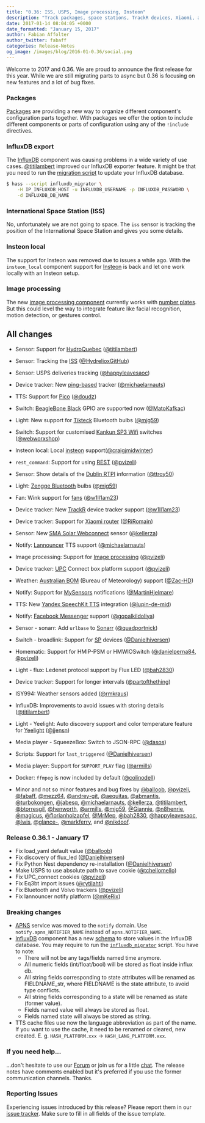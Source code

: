 ```yaml
---
title: "0.36: ISS, USPS, Image processing, Insteon"
description: "Track packages, space stations, TrackR devices, Xiaomi, and UPC connect boxes"
date: 2017-01-14 08:04:05 +0000
date_formatted: "January 15, 2017"
author: Fabian Affolter
author_twitter: fabaff
categories: Release-Notes
og_image: /images/blog/2016-01-0.36/social.png
---
```


Welcome to 2017 and 0.36. We are proud to announce the first release for this year. While we are still migrating parts to async but 0.36 is focusing on new features and a lot of bug fixes.

### Packages
[Packages][packages] are providing a new way to organize different component's configuration parts together. With packages we offer the option to include different components or parts of configuration using any of the `!include` directives.

### InfluxDB export
The [InfluxDB][influx] component was causing problems in a wide variety of use cases. [@titilambert] improved our InfluxDB exporter feature. It might be that you need to run the [migration script](/integrations/influxdb/#migration-script) to update your InfluxDB database.

```bash
$ hass --script influxdb_migrator \
    -H IP_INFLUXDB_HOST -u INFLUXDB_USERNAME -p INFLUXDB_PASSWORD \
    -d INFLUXDB_DB_NAME
```

### International Space Station (ISS)
No, unfortunately we are not going to space. The `iss` sensor is tracking the position of the International Space Station and gives you some details.

### Insteon local
The support for Insteon was removed due to issues a while ago. With the `insteon_local` component support for [Insteon][insteon] is back and let one work locally with an Insteon setup.

### Image processing
The new [image processing component][image] currently works with [number plates][plates]. But this could level the way to integrate feature like facial recognition, motion detection, or gestures control.

## All changes

- Sensor: Support for [HydroQuebec][quebec] ([@titilambert])
- Sensor: Tracking the [ISS][iss] ([@HydrelioxGitHub])
- Sensor: USPS deliveries tracking ([@happyleavesaoc])
- Device tracker: New [ping-based][ping] tracker ([@michaelarnauts])
- TTS: Support for [Pico][pico] ([@doudz])
- Switch: [BeagleBone Black][beaglebone] GPIO are supported now ([@MatoKafkac])
- Light: New support for [Tikteck][tik] Bluetooth bulbs ([@mjg59])
- Switch: Support for customised [Kankun SP3 Wifi][kankun] switches ([@webworxshop])
- Insteon local: Local [insteon][insteon] support([@craigjmidwinter])
- `rest_command`: Support for using [REST][rest] ([@pvizeli])
- Sensor: Show details of the [Dublin RTPI][dublin] information ([@ttroy50])
- Light: [Zengge Bluetooth][zengge] bulbs ([@mjg59])
- Fan: Wink support for [fans][wink-fan] ([@w1ll1am23])
- Device tracker: New [TrackR][trackr] device tracker support ([@w1ll1am23])
- Device tracker: Support for [Xiaomi router][xiaomi] ([@RiRomain])
- Sensor: New [SMA Solar Webconnect][sma] sensor ([@kellerza])
- Notify: [Lannouncer][lannouncer] TTS support ([@michaelarnauts])
- Image processing: Support for [Image processing][image] ([@pvizeli])
- Device tracker: [UPC][upc] Connect box platform support ([@pvizeli])
- Weather: [Australian BOM][bom] (Bureau of Meteorology) support ([@Zac-HD])
- Notify: Support for [MySensors][mysensors] notifications ([@MartinHjelmare])
- TTS: New [Yandex SpeechKit TTS][yandex] integration ([@lupin-de-mid])
- Notify: [Facebook Messenger][facebook] support ([@gopalkildoliya])

- Sensor - sonarr: Add `urlbase` to [Sonarr][] ([@quadportnick])
- Switch - broadlink: Support for [SP][bl-switch] devices ([@Danielhiversen])
- Homematic: Support for HMIP-PSM or HMWIOSwitch ([@danielperna84], [@pvizeli])
- Light - flux: Ledenet protocol support by Flux LED ([@bah2830])
- Device tracker: Support for longer intervals ([@partofthething])
- ISY994: Weather sensors added ([@rmkraus])
- InfluxDB: Improvements to avoid issues with storing details ([@titilambert])
- Light - Yeelight: Auto discovery support and color temperature feature for [Yeelight][yeelight] ([@jjensn])
- Media player - SqueezeBox: Switch to JSON-RPC ([@dasos])
- Scripts: Support for `last_triggered` ([@Danielhiversen])
- Media player: Support for `SUPPORT_PLAY` flag ([@armills])
- Docker: `ffmpeg` is now included by default ([@colinodell])
- Minor and not so minor features and bug fixes by [@balloob], [@pvizeli], [@fabaff], [@mezz64], [@andrey-git], [@aequitas], [@abmantis], [@turbokongen], [@jabesq], [@michaelarnauts], [@kellerza], [@titilambert], [@btorresgil], [@henworth], [@armills], [@mjg59], [@Giannie], [@n8henrie], [@magicus], [@florianholzapfel], [@MrMep], [@bah2830], [@happyleavesaoc], [@lwis], [@glance-], [@markferry], and [@nikdoof].

### Release 0.36.1 - January 17

 - Fix load_yaml default value ([@balloob])
 - Fix discovery of flux_led ([@Danielhiversen])
 - Fix Python Nest dependency re-installation ([@Danielhiversen])
 - Make USPS to use absolute path to save cookie ([@tchellomello])
 - Fix UPC_connect cookies ([@pvizeli])
 - Fix Eq3bt import issues ([@rytilahti])
 - Fix Bluetooth and Volvo trackers ([@pvizeli])
 - Fix lannouncer notify platform ([@mKeRix])

### Breaking changes

- [APNS][apns] service was moved to the `notify` domain. Use `notify.apns_NOTIFIER_NAME` instead of `apns.NOTIFIER_NAME`.
- [InfluxDB][influx] component has a new [schema](/integrations/influxdb/#data-migration) to store values in the InfluxDB database. You may require to run the [`influxdb_migrator`](/integrations/influxdb/#migration-script) script.
  You have to note:
  - There will not be any tags/fields named time anymore.
  - All numeric fields (int/float/bool) will be stored as float inside influx db.
  - All string fields corresponding to state attributes will be renamed as FIELDNAME_str, where FIELDNAME is the state attribute, to avoid type conflicts.
  - All string fields corresponding to a state will be renamed as state (former value).
  - Fields named value will always be stored as float.
  - Fields named state will always be stored as string.
- TTS cache files use now the language abbreviation as part of the name. If you want to use the cache, it need to be renamed or cleared, new created. E. g. `HASH_PLATFORM.xxx` -> `HASH_LANG_PLATFORM.xxx`.

### If you need help...
...don't hesitate to use our [Forum](https://community.home-assistant.io/) or join us for a little [chat](https://discord.gg/c5DvZ4e). The release notes have comments enabled but it's preferred if you use the former communication channels. Thanks.

### Reporting Issues
Experiencing issues introduced by this release? Please report them in our [issue tracker](https://github.com/home-assistant/home-assistant/issues). Make sure to fill in all fields of the issue template.

[@tchellomello]: https://github.com/tchellomello
[@rytilahti]: https://github.com/rytilahti
[@mKeRix]: https://github.com/mKeRix
[@abmantis]: https://github.com/abmantis
[@aequitas]: https://github.com/aequitas
[@andrey-git]: https://github.com/andrey-git
[@armills]: https://github.com/armills
[@bah2830]: https://github.com/bah2830
[@balloob]: https://github.com/balloob
[@brandonweeks]: https://github.com/brandonweeks
[@btorresgil]: https://github.com/btorresgil
[@colinodell]: https://github.com/colinodell
[@Danielhiversen]: https://github.com/Danielhiversen
[@danieljkemp]: https://github.com/danieljkemp
[@danielperna84]: https://github.com/danielperna84
[@dasos]: https://github.com/dasos
[@DavidLP]: https://github.com/DavidLP
[@doudz]: https://github.com/doudz
[@eieste]: https://github.com/eieste
[@fabaff]: https://github.com/fabaff
[@florianholzapfel]: https://github.com/florianholzapfel
[@Giannie]: https://github.com/Giannie
[@glance-]: https://github.com/glance-
[@gopalkildoliya]: https://github.com/gopalkildoliya
[@happyleavesaoc]: https://github.com/happyleavesaoc
[@henworth]: https://github.com/henworth
[@HydrelioxGitHub]: https://github.com/HydrelioxGitHub
[@jabesq]: https://github.com/jabesq
[@jjensn]: https://github.com/jjensn
[@kellerza]: https://github.com/kellerza
[@kk7ds]: https://github.com/kk7ds
[@lupin-de-mid]: https://github.com/lupin-de-mid
[@lwis]: https://github.com/lwis
[@magicus]: https://github.com/magicus
[@markferry]: https://github.com/markferry
[@MartinHjelmare]: https://github.com/MartinHjelmare
[@MatoKafkac]: https://github.com/MatoKafkac
[@mezz64]: https://github.com/mezz64
[@michaelarnauts]: https://github.com/michaelarnauts
[@mjg59]: https://github.com/mjg59
[@MrMep]: https://github.com/MrMep
[@n8henrie]: https://github.com/n8henrie
[@nikdoof]: https://github.com/nikdoof
[@partofthething]: https://github.com/partofthething
[@pvizeli]: https://github.com/pvizeli
[@quadportnick]: https://github.com/quadportnick
[@RiRomain]: https://github.com/RiRomain
[@rmkraus]: https://github.com/rmkraus
[@scmmmh]: https://github.com/scmmmh
[@technicalpickles]: https://github.com/technicalpickles
[@titilambert]: https://github.com/titilambert
[@ttroy50]: https://github.com/ttroy50
[@turbokongen]: https://github.com/turbokongen
[@w1ll1am23]: https://github.com/w1ll1am23
[@craigjmidwinter]: https://github.com/craigjmidwinter
[@webworxshop]: https://github.com/webworxshop
[@Zac-HD]: https://github.com/Zac-HD

[apns]: /integrations/apns
[beaglebone]: /integrations/bbb_gpio/
[bl-switch]: /integrations/broadlink#switch
[bom]: /integrations/bom
[dublin]: /integrations/dublin_bus_transport/
[facebook]: /integrations/facebook
[image]: /integrations/image_processing/
[influx]: /integrations/influxdb/
[insteon]: /integrations/insteon_local/
[iss]: /integrations/iss
[kankun]: /integrations/kankun
[lannouncer]: /integrations/lannouncer
[mysensors]: /integrations/notify.mysensors/
[packages]: /topics/packages/
[pico]: /integrations/picotts
[ping]: /integrations/ping
[plates]: /integrations/openalpr_local_local
[quebec]: /integrations/hydroquebec
[rest]: /integrations/rest_command/
[sma]: /integrations/sma#sensors
[sonarr]: /integrations/sonarr
[tik]: /integrations/tikteck
[trackr]: /integrations/trackr
[upc]: /integrations/upc_connect
[usps]: /integrations/usps#sensor
[wink-fan]: /integrations/wink#fan
[xiaomi]: /integrations/device_tracker.xiaomi/
[yandex]: /integrations/yandextts
[yeelight]: /integrations/yeelight
[zengge]: /integrations/zengge


